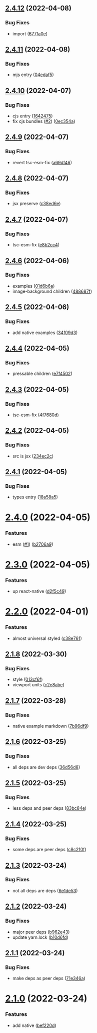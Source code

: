 ## [2.4.12](https://github.com/qiwi/pijma-native/compare/v2.4.11...v2.4.12) (2022-04-08)


### Bug Fixes

* import ([677fa0e](https://github.com/qiwi/pijma-native/commit/677fa0edc9e228e39c92000bcb6a022f55f4370f))

## [2.4.11](https://github.com/qiwi/pijma-native/compare/v2.4.10...v2.4.11) (2022-04-08)


### Bug Fixes

* mjs entry ([04edaf5](https://github.com/qiwi/pijma-native/commit/04edaf53f96d20c40cad8bc8b697c2f5a50ecc8e))

## [2.4.10](https://github.com/qiwi/pijma-native/compare/v2.4.9...v2.4.10) (2022-04-07)


### Bug Fixes

* cjs entry ([1642475](https://github.com/qiwi/pijma-native/commit/164247584b6842e1ec73813a27b1404ec737dc85))
* fix cjs bundles ([#2](https://github.com/qiwi/pijma-native/issues/2)) ([0ec354a](https://github.com/qiwi/pijma-native/commit/0ec354a1a3411943bd8071a549f8e4b401d9e438))

## [2.4.9](https://github.com/qiwi/pijma-native/compare/v2.4.8...v2.4.9) (2022-04-07)


### Bug Fixes

* revert tsc-esm-fix ([a69df46](https://github.com/qiwi/pijma-native/commit/a69df463f3290e7512275df8a5e3db20818f8e99))

## [2.4.8](https://github.com/qiwi/pijma-native/compare/v2.4.7...v2.4.8) (2022-04-07)


### Bug Fixes

* jsx preserve ([c38ed6e](https://github.com/qiwi/pijma-native/commit/c38ed6e633f394733fd567a5438795e1f6459cf0))

## [2.4.7](https://github.com/qiwi/pijma-native/compare/v2.4.6...v2.4.7) (2022-04-07)


### Bug Fixes

* tsc-esm-fix ([e8b2cc4](https://github.com/qiwi/pijma-native/commit/e8b2cc4ab8959fe96e9396a52a60780b9a83cb86))

## [2.4.6](https://github.com/qiwi/pijma-native/compare/v2.4.5...v2.4.6) (2022-04-06)


### Bug Fixes

* examples ([01d6b6a](https://github.com/qiwi/pijma-native/commit/01d6b6a4a402385abc9e5cb6f927cdbd64032cdd))
* image-background children ([488687f](https://github.com/qiwi/pijma-native/commit/488687fda916a51c66d06eb7f230f76417208ef9))

## [2.4.5](https://github.com/qiwi/pijma-native/compare/v2.4.4...v2.4.5) (2022-04-06)


### Bug Fixes

* add native examples ([34f09d3](https://github.com/qiwi/pijma-native/commit/34f09d3c3bfafc10893dc6de79ee43b1c48fe91a))

## [2.4.4](https://github.com/qiwi/pijma-native/compare/v2.4.3...v2.4.4) (2022-04-05)


### Bug Fixes

* pressable children ([e7f4502](https://github.com/qiwi/pijma-native/commit/e7f45027031a1b901985e1bd2effa1c6b81927ea))

## [2.4.3](https://github.com/qiwi/pijma-native/compare/v2.4.2...v2.4.3) (2022-04-05)


### Bug Fixes

* tsc-esm-fix ([4f7680d](https://github.com/qiwi/pijma-native/commit/4f7680d4796f78aae8c44cc6de56a0b8a29ece0e))

## [2.4.2](https://github.com/qiwi/pijma-native/compare/v2.4.1...v2.4.2) (2022-04-05)


### Bug Fixes

* src is jsx ([234ec2c](https://github.com/qiwi/pijma-native/commit/234ec2cb208923c00eaf0af0dee6ba12cc9a2209))

## [2.4.1](https://github.com/qiwi/pijma-native/compare/v2.4.0...v2.4.1) (2022-04-05)


### Bug Fixes

* types entry ([18a58a5](https://github.com/qiwi/pijma-native/commit/18a58a501d1f7fe467d54c90cb55e8beef26eb14))

# [2.4.0](https://github.com/qiwi/pijma-native/compare/v2.3.0...v2.4.0) (2022-04-05)


### Features

* esm ([#1](https://github.com/qiwi/pijma-native/issues/1)) ([b2706a9](https://github.com/qiwi/pijma-native/commit/b2706a97941b7cb9e66580c018ebaa5b3d52bdcf))

# [2.3.0](https://github.com/qiwi/pijma-native/compare/v2.2.0...v2.3.0) (2022-04-05)


### Features

* up react-native ([d2f5c49](https://github.com/qiwi/pijma-native/commit/d2f5c495af093ea0993171e11d05bb69031b4c82))

# [2.2.0](https://github.com/qiwi/pijma-native/compare/v2.1.8...v2.2.0) (2022-04-01)


### Features

* almost universal styled ([c38e761](https://github.com/qiwi/pijma-native/commit/c38e7612ccc066972ee84e8fc53e09d12632bade))

## [2.1.8](https://github.com/qiwi/pijma-native/compare/v2.1.7...v2.1.8) (2022-03-30)


### Bug Fixes

* style ([013cf6f](https://github.com/qiwi/pijma-native/commit/013cf6f8e919be2d2b7f78c99e2f0e94237b9113))
* viewport units ([c2e8abe](https://github.com/qiwi/pijma-native/commit/c2e8abe80cf8b81821c4a8a33bab1dc183ac1c60))

## [2.1.7](https://github.com/qiwi/pijma-native/compare/v2.1.6...v2.1.7) (2022-03-28)


### Bug Fixes

* native example markdown ([7b96df9](https://github.com/qiwi/pijma-native/commit/7b96df9de1be218030d88cd7d49bb9d077e62e23))

## [2.1.6](https://github.com/qiwi/pijma-native/compare/v2.1.5...v2.1.6) (2022-03-25)


### Bug Fixes

* all deps are dev deps ([36d56d8](https://github.com/qiwi/pijma-native/commit/36d56d893f2a7cff9140a7871d9df5867971e27b))

## [2.1.5](https://github.com/qiwi/pijma-native/compare/v2.1.4...v2.1.5) (2022-03-25)


### Bug Fixes

* less deps and peer deps ([83bc84e](https://github.com/qiwi/pijma-native/commit/83bc84e5e46492e0c956ae4e5a56622f44e6d2a9))

## [2.1.4](https://github.com/qiwi/pijma-native/compare/v2.1.3...v2.1.4) (2022-03-25)


### Bug Fixes

* some deps are peer deps ([c8c210f](https://github.com/qiwi/pijma-native/commit/c8c210f94eaf0f932d72a695cc017d32386a252f))

## [2.1.3](https://github.com/qiwi/pijma-native/compare/v2.1.2...v2.1.3) (2022-03-24)


### Bug Fixes

* not all deps are deps ([6e1de53](https://github.com/qiwi/pijma-native/commit/6e1de5336c284d398f2b99484fda2b18208906d2))

## [2.1.2](https://github.com/qiwi/pijma-native/compare/v2.1.1...v2.1.2) (2022-03-24)


### Bug Fixes

* major peer deps ([b962e43](https://github.com/qiwi/pijma-native/commit/b962e4302a060d6e643a73ce3ac95c6881291070))
* update yarn.lock ([b10d6fd](https://github.com/qiwi/pijma-native/commit/b10d6fda6d717360b042d4e46b4b9d7f170178f5))

## [2.1.1](https://github.com/qiwi/pijma-native/compare/v2.1.0...v2.1.1) (2022-03-24)


### Bug Fixes

* make deps as peer deps ([71e346a](https://github.com/qiwi/pijma-native/commit/71e346accf21364d77af44b74eca81b2ab20ded7))

# [2.1.0](https://github.com/qiwi/pijma-native/compare/v2.0.0...v2.1.0) (2022-03-24)


### Features

* add native ([bef220d](https://github.com/qiwi/pijma-native/commit/bef220dd5c8194f8ca09740ef2d0be7389238e52))
